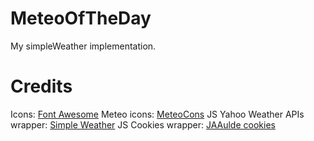 # MeteoOfTheDay
My simpleWeather implementation.

# Credits
Icons: <a href="https://github.com/FortAwesome/Font-Awesome">Font Awesome</a>
Meteo icons: <a href="http://www.alessioatzeni.com/meteocons/">MeteoCons</a>
JS Yahoo Weather APIs wrapper: <a href="https://github.com/monkeecreate/jquery.simpleWeather">Simple Weather</a>
JS Cookies wrapper: <a href="https://github.com/JAAulde/cookies">JAAulde cookies</a>
